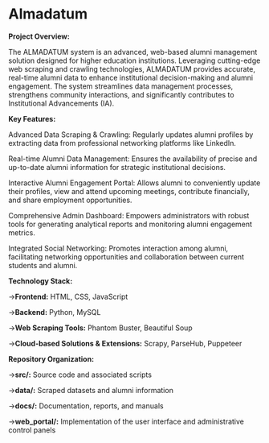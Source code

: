 # Almadatum
**Project Overview:**

The ALMADATUM system is an advanced, web-based alumni management solution designed for higher education institutions. Leveraging cutting-edge web scraping and crawling technologies, ALMADATUM provides accurate, real-time alumni data to enhance institutional decision-making and alumni engagement. The system streamlines data management processes, strengthens community interactions, and significantly contributes to Institutional Advancements (IA).

**Key Features:**

Advanced Data Scraping & Crawling: Regularly updates alumni profiles by extracting data from professional networking platforms like LinkedIn.

Real-time Alumni Data Management: Ensures the availability of precise and up-to-date alumni information for strategic institutional decisions.

Interactive Alumni Engagement Portal: Allows alumni to conveniently update their profiles, view and attend upcoming meetings, contribute financially, and share employment opportunities.

Comprehensive Admin Dashboard: Empowers administrators with robust tools for generating analytical reports and monitoring alumni engagement metrics.

Integrated Social Networking: Promotes interaction among alumni, facilitating networking opportunities and collaboration between current students and alumni.

**Technology Stack:**

->**Frontend:** HTML, CSS, JavaScript

->**Backend:** Python, MySQL

->**Web Scraping Tools:** Phantom Buster, Beautiful Soup

->**Cloud-based Solutions & Extensions:** Scrapy, ParseHub, Puppeteer

**Repository Organization:**

->**src/:** Source code and associated scripts

->**data/:** Scraped datasets and alumni information

->**docs/:** Documentation, reports, and manuals

->**web_portal/:** Implementation of the user interface and administrative control panels
